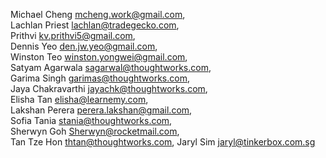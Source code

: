 Michael Cheng <mcheng.work@gmail.com>,  
Lachlan Priest  <lachlan@tradegecko.com>,  
Prithvi <kv.prithvi5@gmail.com>,  
Dennis Yeo  <den.jw.yeo@gmail.com>,  
Winston Teo <winston.yongwei@gmail.com>,  
Satyam Agarwala <sagarwal@thoughtworks.com>,  
Garima Singh  <garimas@thoughtworks.com>,  
Jaya Chakravarthi <jayachk@thoughtworks.com>,  
Elisha Tan  <elisha@learnemy.com>,  
Lakshan Perera  <perera.lakshan@gmail.com>,  
Sofia Tania <stania@thoughtworks.com>,  
Sherwyn Goh <Sherwyn@rocketmail.com>,  
Tan Tze Hon <thtan@thoughtworks.com>,
Jaryl Sim <jaryl@tinkerbox.com.sg>
